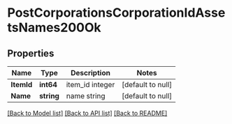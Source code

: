# PostCorporationsCorporationIdAssetsNames200Ok

## Properties
Name | Type | Description | Notes
------------ | ------------- | ------------- | -------------
**ItemId** | **int64** | item_id integer | [default to null]
**Name** | **string** | name string | [default to null]

[[Back to Model list]](../README.md#documentation-for-models) [[Back to API list]](../README.md#documentation-for-api-endpoints) [[Back to README]](../README.md)


